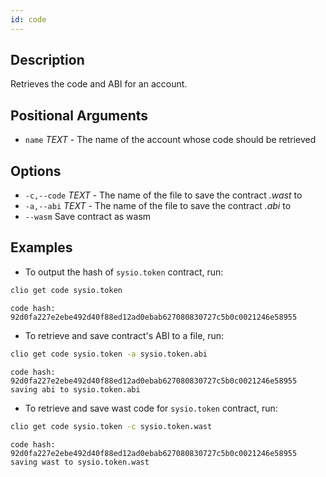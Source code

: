 ```yaml
---
id: code
---
```


## Description

Retrieves the code and ABI for an account.

## Positional Arguments

- `name` _TEXT_ - The name of the account whose code should be retrieved

## Options

- `-c,--code` _TEXT_ - The name of the file to save the contract _.wast_ to
- `-a,--abi` _TEXT_ - The name of the file to save the contract _.abi_ to
- `--wasm` Save contract as wasm

## Examples

- To output the hash of `sysio.token` contract, run:

```sh
clio get code sysio.token
```

```console
code hash: 92d0fa227e2ebe492d40f88ed12ad0ebab627080830727c5b0c0021246e58955
```

- To retrieve and save contract's ABI to a file, run:

```sh
clio get code sysio.token -a sysio.token.abi
```

```console
code hash: 92d0fa227e2ebe492d40f88ed12ad0ebab627080830727c5b0c0021246e58955
saving abi to sysio.token.abi
```

- To retrieve and save wast code for `sysio.token` contract, run:

```sh
clio get code sysio.token -c sysio.token.wast
```

```console
code hash: 92d0fa227e2ebe492d40f88ed12ad0ebab627080830727c5b0c0021246e58955
saving wast to sysio.token.wast
```
